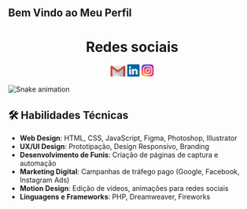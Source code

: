 ## Bem Vindo ao Meu Perfil

<div align="center"> 
  <h1 align="center">Redes sociais</h1>
  <a href="mailto: obrunostewart@gmail.com" style="text-decoration: none;">
    <img width="30" src="gmail.svg">
  </a>
  <a href="https://www.linkedin.com/in/obrunostewart/" style="text-decoration: none;">
    <img width="25" src="linkedin.svg">
  </a>
  <a href="https://instagram.com/obrunostewart/" style="text-decoration: none;">
    <img width="25" src="instagram.png">
  </a>
</div>

![Snake animation](https://github.com/LuigiGF/LuigiGF/blob/output/github-contribution-grid-snake.svg)

## 🛠️ Habilidades Técnicas

- **Web Design**: HTML, CSS, JavaScript, Figma, Photoshop, Illustrator
- **UX/UI Design**: Prototipação, Design Responsivo, Branding
- **Desenvolvimento de Funis**: Criação de páginas de captura e automação
- **Marketing Digital**: Campanhas de tráfego pago (Google, Facebook, Instagram Ads)
- **Motion Design**: Edição de vídeos, animações para redes sociais
- **Linguagens e Frameworks**: PHP, Dreamweaver, Fireworks
